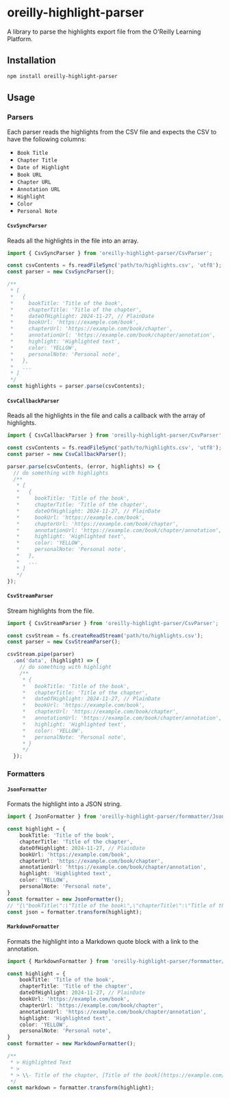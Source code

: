 # oreilly-highlight-parser

A library to parse the highlights export file from the O'Reilly Learning Platform.

## Installation

```bash
npm install oreilly-highlight-parser
```

## Usage

### Parsers

Each parser reads the highlights from the CSV file and expects the CSV to have the following columns:
- `Book Title`
- `Chapter Title`
- `Date of Highlight`
- `Book URL`
- `Chapter URL`
- `Annotation URL`
- `Highlight`
- `Color`
- `Personal Note`

#### `CsvSyncParser`
Reads all the highlights in the file into an array.

```typescript
import { CsvSyncParser } from 'oreilly-highlight-parser/CsvParser';

const csvContents = fs.readFileSync('path/to/highlights.csv', 'utf8');
const parser = new CsvSyncParser();

/**
 * [
 *   {
 *     bookTitle: 'Title of the book',
 *     chapterTitle: 'Title of the chapter',
 *     dateOfHighlight: 2024-11-27, // PlainDate
 *     bookUrl: 'https://example.com/book',
 *     chapterUrl: 'https://example.com/book/chapter',
 *     annotationUrl: 'https://example.com/book/chapter/annotation',
 *     highlight: 'Highlighted text',
 *     color: 'YELLOW',
 *     personalNote: 'Personal note',
 *   },
 *   ...
 * ]
 */
const highlights = parser.parse(csvContents);
```

#### `CsvCallbackParser`

Reads all the highlights in the file and calls a callback with the array of highlights.

```typescript
import { CsvCallbackParser } from 'oreilly-highlight-parser/CsvParser';

const csvContents = fs.readFileSync('path/to/highlights.csv', 'utf8');
const parser = new CsvCallbackParser();

parser.parse(csvContents, (error, highlights) => {
  // do something with highlights
  /**
   * [
   *   {
   *     bookTitle: 'Title of the book',
   *     chapterTitle: 'Title of the chapter',
   *     dateOfHighlight: 2024-11-27, // PlainDate
   *     bookUrl: 'https://example.com/book',
   *     chapterUrl: 'https://example.com/book/chapter',
   *     annotationUrl: 'https://example.com/book/chapter/annotation',
   *     highlight: 'Highlighted text',
   *     color: 'YELLOW',
   *     personalNote: 'Personal note',
   *   },
   *   ...
   * ]
   */
});
```

#### `CsvStreamParser`

Stream highlights from the file.

```typescript
import { CsvStreamParser } from 'oreilly-highlight-parser/CsvParser';

const csvStream = fs.createReadStream('path/to/highlights.csv');
const parser = new CsvStreamParser();

csvStream.pipe(parser)
  .on('data', (highlight) => {
    // do something with highlight
    /**
     * {
     *   bookTitle: 'Title of the book',
     *   chapterTitle: 'Title of the chapter',
     *   dateOfHighlight: 2024-11-27, // PlainDate
     *   bookUrl: 'https://example.com/book',
     *   chapterUrl: 'https://example.com/book/chapter',
     *   annotationUrl: 'https://example.com/book/chapter/annotation',
     *   highlight: 'Highlighted text',
     *   color: 'YELLOW',
     *   personalNote: 'Personal note',
     * }
     */
  });
```

### Formatters

#### `JsonFormatter`

Formats the highlight into a JSON string.

```typescript
import { JsonFormatter } from 'oreilly-highlight-parser/formmatter/JsonFormatter';

const highlight = {
    bookTitle: 'Title of the book',
    chapterTitle: 'Title of the chapter',
    dateOfHighlight: 2024-11-27, // PlainDate
    bookUrl: 'https://example.com/book',
    chapterUrl: 'https://example.com/book/chapter',
    annotationUrl: 'https://example.com/book/chapter/annotation',
    highlight: 'Highlighted text',
    color: 'YELLOW',
    personalNote: 'Personal note',
}
const formatter = new JsonFormatter();
// "{\"bookTitle\":\"Title of the book\",\"chapterTitle\":\"Title of the chapter\",\"dateOfHighlight\":\"2024-11-27\",\"bookUrl\":\"https://example.com/book\",\"chapterUrl\":\"https://example.com/book/chapter\",\"annotationUrl\":\"https://example.com/book/chapter/annotation\",\"highlight\":\"Highlighted text\",\"color\":\"YELLOW\",\"personalNote\":\"Personal note\"}"
const json = formatter.transform(highlight);
```

#### `MarkdownFormatter`

Formats the highlight into a Markdown quote block with a link to the annotation.

```typescript
import { MarkdownFormatter } from 'oreilly-highlight-parser/formmatter/MarkdownFormatter';

const highlight = {
    bookTitle: 'Title of the book',
    chapterTitle: 'Title of the chapter',
    dateOfHighlight: 2024-11-27, // PlainDate
    bookUrl: 'https://example.com/book',
    chapterUrl: 'https://example.com/book/chapter',
    annotationUrl: 'https://example.com/book/chapter/annotation',
    highlight: 'Highlighted text',
    color: 'YELLOW',
    personalNote: 'Personal note',
}
const formatter = new MarkdownFormatter();

/**
 * > Highlighted Text
 * >
 * > \\- Title of the chapter, [Title of the book](https://example.com/book/chapter/annotation)
 */
const markdown = formatter.transform(highlight);
```
